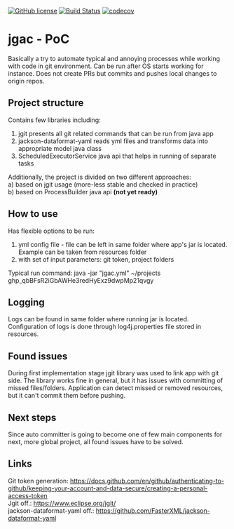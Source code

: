 [![GitHub license](https://img.shields.io/github/license/mashape/apistatus.svg)](https://github.com/Spayker/git-auto-committer/blob/master/LICENSE)
[![Build Status](https://travis-ci.com/Spayker/git-auto-committer.svg?branch=main)](https://travis-ci.org/Spayker/git-auto-committer)
[![codecov](https://codecov.io/gh/Spayker/git-auto-committer/branch/main/graph/badge.svg?token=NG3LSW9URA)](https://codecov.io/gh/Spayker/git-auto-committer)

# jgac - PoC

Basically a try to automate typical and annoying processes while working with code in git environment. Can be run
after OS starts working for instance. Does not create PRs but commits and pushes local changes to origin repos.

## Project structure
Contains few libraries including:
1) jgit presents all git related commands that can be run from java app
2) jackson-dataformat-yaml reads yml files and transforms data into appropriate model java class 
3) ScheduledExecutorService java api that helps in running of separate tasks

Additionally, the project is divided on two different approaches: </br>
a) based on jgit usage (more-less stable and checked in practice) </br>
b) based on ProcessBuilder java api **(not yet ready)** </br>

## How to use
Has flexible options to be run:
1) yml config file - file can be left in same folder where app's jar is located. Example can be taken from resources folder </br>
2) with set of input parameters: git token, project folders 

Typical run command:
java -jar "jgac.yml" ~/projects ghp_qbBFsR2iGbAWHe3redHyExz9dwpMp21qvgy

## Logging
Logs can be found in same folder where running jar is located. Configuration of logs is done through log4j.properties file stored in resources.

## Found issues
During first implementation stage jgit library was used to link app with git side. The library works fine in general,
but it has issues with committing of missed files/folders. Application can detect missed or removed resources, but
it can't commit them before pushing.

## Next steps
Since auto committer is going to become one of few main components for next, more global project, all found issues
have to be solved.

## Links
Git token generation: https://docs.github.com/en/github/authenticating-to-github/keeping-your-account-and-data-secure/creating-a-personal-access-token </br>
Jgit off.: https://www.eclipse.org/jgit/ </br>
jackson-dataformat-yaml off.: https://github.com/FasterXML/jackson-dataformat-yaml </br>